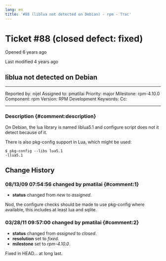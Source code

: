 ```yaml
---
lang: en
title: '#88 (liblua not detected on Debian) - rpm - Trac'
---
```


Ticket \#88 (closed defect: fixed)
==================================

Opened 6 years ago

Last modified 4 years ago

liblua not detected on Debian
-----------------------------

  -------------- ------- -------------- -----------------
  Reported by:   nijel   Assigned to:   pmatilai
  Priority:      major   Milestone:     rpm-4.10.0
  Component:     rpm     Version:       RPM Development
  Keywords:              Cc:            
                                        
  -------------- ------- -------------- -----------------

### Description {#comment:description}

On Debian, the lua library is named liblua5.1 and configure script does
not it detect because of it.

There is also pkg-config support in Lua, which might be used:

    $ pkg-config --libs lua5.1
    -llua5.1  

Change History
--------------

### 08/13/09 07:54:56 changed by pmatilai {#comment:1}

-   **status** changed from *new* to *assigned*.

Nod, the configure checks should be made to use pkg-config where
available, this includes at least lua and sqlite.

### 03/28/11 09:57:00 changed by pmatilai {#comment:2}

-   **status** changed from *assigned* to *closed*.
-   **resolution** set to *fixed*.
-   **milestone** set to *rpm-4.10.0*.

Fixed in HEAD\... at long last.
